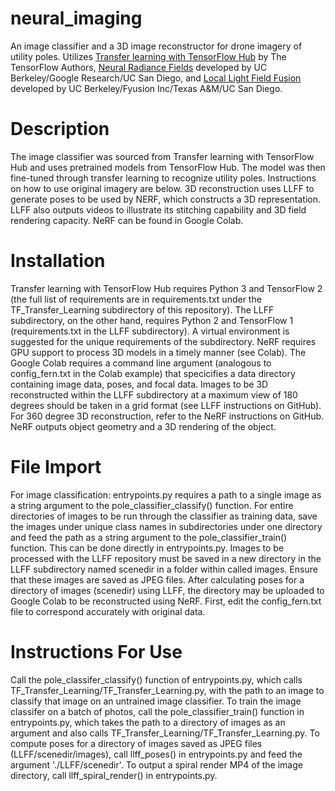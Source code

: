 # neural_imaging

An image classifier and a 3D image reconstructor for drone imagery of utility poles. Utilizes [Transfer learning with TensorFlow Hub](https://colab.research.google.com/github/tensorflow/docs/blob/master/site/en/tutorials/images/transfer_learning_with_hub.ipynb#scrollTo=PWUmcKKjtwXL) by The TensorFlow Authors, [Neural Radiance Fields](https://github.com/bmild/nerf) developed by UC Berkeley/Google Research/UC San Diego, and [Local Light Field Fusion](https://github.com/Fyusion/LLFF) developed by UC Berkeley/Fyusion Inc/Texas A&M/UC San Diego. 

# Description

The image classifier was sourced from Transfer learning with TensorFlow Hub and uses pretrained models from TensorFlow Hub. The model was then fine-tuned through transfer learning to recognize utility poles. Instructions on how to use original imagery are below. 
3D reconstruction uses LLFF to generate poses to be used by NERF, which constructs a 3D representation. LLFF also outputs videos to illustrate its stitching capability and 3D field rendering capacity. NeRF can be found in Google Colab. 

# Installation

Transfer learning with TensorFlow Hub requires Python 3 and TensorFlow 2 (the full list of requirements are in requirements.txt under the TF_Transfer_Learning subdirectory of this repository). 
The LLFF subdirectory, on the other hand, requires Python 2 and TensorFlow 1 (requirements.txt in the LLFF subdirectory). A virtual environment is suggested for the unique requirements of the subdirectory.
NeRF requires GPU support to process 3D models in a timely manner (see Colab). The Google Colab requires a command line argument (analogous to config_fern.txt in the Colab example) that specicifies a data directory containing image data, poses, and focal data. 
Images to be 3D reconstructed within the LLFF subdirectory at a maximum view of 180 degrees should be taken in a grid format (see LLFF instructions on GitHub). For 360 degree 3D reconstruction, refer to the NeRF instructions on GitHub. NeRF outputs object geometry and a 3D rendering of the object. 

# File Import 

For image classification: entrypoints.py requires a path to a single image as a string argument to the pole_classifier_classify() function. For entire directories of images to be run through the classifier as training data, save the images under unique class names in subdirectories under one directory and feed the path as a string argument to the pole_classifier_train() function. This can be done directly in entrypoints.py. 
Images to be processed with the LLFF repository must be saved in a new directory in the LLFF subdirectory named scenedir in a folder within called images. Ensure that these images are saved as JPEG files. 
After calculating poses for a directory of images (scenedir) using LLFF, the directory may be uploaded to Google Colab to be reconstructed using NeRF. First, edit the config_fern.txt file to correspond accurately with original data. 

# Instructions For Use

Call the pole_classifer_classify() function of entrypoints.py, which calls TF_Transfer_Learning/TF_Transfer_Learning.py, with the path to an image to classify that image on an untrained image classifier. To train the image classifer on a batch of photos, call the pole_classifier_train() function in entrypoints.py, which takes the path to a directory of images as an argument and also calls TF_Transfer_Learning/TF_Transfer_Learning.py. 
To compute poses for a directory of images saved as JPEG files (LLFF/scenedir/images), call llff_poses() in entrypoints.py and feed the argument './LLFF/scenedir'. To output a spiral render MP4 of the image directory, call llff_spiral_render() in entrypoints.py. 

